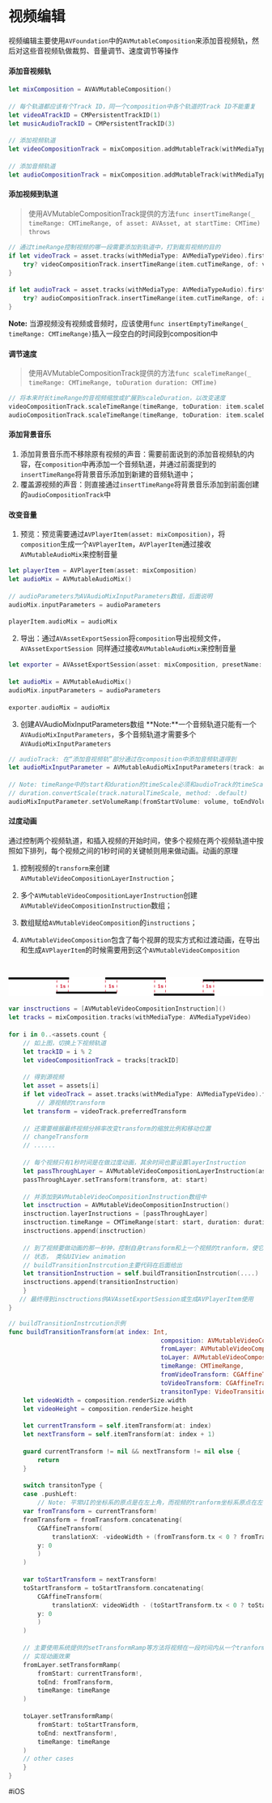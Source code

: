 # 视频编辑
视频编辑主要使用`AVFoundation`中的`AVMutableComposition`来添加音视频轨，然后对这些音视频轨做裁剪、音量调节、速度调节等操作

#### 添加音视频轨
```swift
let mixComposition = AVAVMutableComposition()

// 每个轨道都应该有个Track ID，同一个composition中各个轨道的Track ID不能重复
let videoATrackID = CMPersistentTrackID(1)
let musicAudioTrackID = CMPersistentTrackID(3)

// 添加视频轨道
let videoCompositionTrack = mixComposition.addMutableTrack(withMediaType: AVMediaTypeVideo, preferredTrackID: videoATrackID)

// 添加音频轨道
let audioCompositionTrack = mixComposition.addMutableTrack(withMediaType: AVMediaTypeAudio, preferredTrackID: musicAudioTrackID)
```

#### 添加视频到轨道
> 使用AVMutableCompositionTrack提供的方法`func insertTimeRange(_ timeRange: CMTimeRange, of asset: AVAsset, at startTime: CMTime) throws`  
```swift
// 通过timeRange控制视频的哪一段需要添加到轨道中，打到裁剪视频的目的
if let videoTrack = asset.tracks(withMediaType: AVMediaTypeVideo).first {
    try? videoCompositionTrack.insertTimeRange(item.cutTimeRange, of: videoTrack, at: startTime)
}

if let audioTrack = asset.tracks(withMediaType: AVMediaTypeAudio).first {
    try? audioCompositionTrack.insertTimeRange(item.cutTimeRange, of: audioTrack, at: startTime)	
}
```

**Note:** 当源视频没有视频或音频时，应该使用`func insertEmptyTimeRange(_ timeRange: CMTimeRange)`插入一段空白的时间段到composition中

#### 调节速度
> 使用AVMutableCompositionTrack提供的方法`func scaleTimeRange(_ timeRange: CMTimeRange, toDuration duration: CMTime)`  
```swift
// 将本来时长timeRange的音视频缩放或扩展到scaleDuration，以改变速度
videoCompositionTrack.scaleTimeRange(timeRange, toDuration: item.scaleDuration)
audioCompositionTrack.scaleTimeRange(timeRange, toDuration: item.scaleDuration)
```

#### 添加背景音乐
1. 添加背景音乐而不移除原有视频的声音：需要前面说到的添加音视频轨的内容，在`composition`中再添加一个音频轨道，并通过前面提到的`insertTimeRange`将背景音乐添加到新建的音频轨道中；
2. 覆盖源视频的声音：则直接通过`insertTimeRange`将背景音乐添加到前面创建的`audioCompositionTrack`中

#### 改变音量
1. 预览：预览需要通过`AVPlayerItem(asset: mixComposition)`，将`composition`生成一个`AVPlayerItem`，`AVPlayerItem`通过接收`AVMutableAudioMix`来控制音量

```swift
let playerItem = AVPlayerItem(asset: mixComposition)
let audioMix = AVMutableAudioMix()

// audioParameters为AVAudioMixInputParameters数组，后面说明
audioMix.inputParameters = audioParameters

playerItem.audioMix = audioMix
```

2. 导出：通过`AVAssetExportSession`将`composition`导出视频文件，`AVAssetExportSession `同样通过接收`AVMutableAudioMix`来控制音量

```swift
let exporter = AVAssetExportSession(asset: mixComposition, presetName: AVAssetExportPresetHighestQuality)

let audioMix = AVMutableAudioMix()
audioMix.inputParameters = audioParameters

exporter.audioMix = audioMix
```

3. 创建AVAudioMixInputParameters数组
  **Note:**一个音频轨道只能有一个`AVAudioMixInputParameters`，多个音频轨道才需要多个`AVAudioMixInputParameters`
```swift
// audioTrack: 在“添加音视频轨”部分通过在composition中添加音频轨道得到
let audioMixInputParameter = AVMutableAudioMixInputParameters(track: audioTrack)

// Note: timeRange中的start和duration的timeScale必须和audioTrack的timeScale一致，如不一致，则需要转化
// duration.convertScale(track.naturalTimeScale, method: .default)
audioMixInputParameter.setVolumeRamp(fromStartVolume: volume, toEndVolume: volume, timeRange: timeRange)
```

#### 过度动画
通过控制两个视频轨道，和插入视频的开始时间，使多个视频在两个视频轨道中按照如下排列，每个视频之间的1秒时间的关键帧则用来做动画。动画的原理

1. 控制视频的`transform`来创建`AVMutableVideoCompositionLayerInstruction`；

2. 多个`AVMutableVideoCompositionLayerInstruction`创建`AVMutableVideoCompositionInstruction`数组；

3. 数组赋给`AVMutableVideoComposition`的`instructions`；

4. `AVMutableVideoComposition`包含了每个视屏的现实方式和过渡动画，在导出和生成`AVPlayerItem`的时候需要用到这个`AVMutableVideoComposition `

   ​

<img src='../public/img/Group.png'>

```swift
var insctructions = [AVMutableVideoCompositionInstruction]()
let tracks = mixComposition.tracks(withMediaType: AVMediaTypeVideo)

for i in 0..<assets.count {
    // 如上图，切换上下视频轨道
    let trackID = i % 2
    let videoCompositionTrack = tracks[trackID]

    // 得到源视频
    let asset = assets[i]
    if let videoTrack = asset.tracks(withMediaType: AVMediaTypeVideo).first {
        // 源视频的transform
	let transform = videoTrack.preferredTransform

	// 还需要根据最终视频分辨率改变transform的缩放比例和移动位置
	// changeTransform
	// ......
	
	// 每个视频只有1秒时间是在做过度动画，其余时间也要设置layerInstruction
	let passThroughLayer = AVMutableVideoCompositionLayerInstruction(assetTrack: videoCompositionTrack)
	passThroughLayer.setTransform(transform, at: start)
	
	// 并添加到AVMutableVideoCompositionInstruction数组中
	let insctruction = AVMutableVideoCompositionInstruction()
	insctruction.layerInstructions = [passThroughLayer]
	insctruction.timeRange = CMTimeRange(start: start, duration: duration)
	insctructions.append(insctruction)		
	
	// 到了视频要做动画的那一秒钟，控制自身transform和上一个视频的tranform，使它们在规定时间内从某个状态变成另一个
	// 状态， 类似UIView animation
	// buildTransitionInstrcution主要代码在后面给出
	let transitionInstruction = self.buildTransitionInstrcution(....)
	insctructions.append(transitionInstruction)
    }
   // 最终得到insctructions供AVAssetExportSession或生成AVPlayerItem使用
}
```

```swift
// buildTransitionInstrcution示例
func buildTransitionTransform(at index: Int,
                                          composition: AVMutableVideoComposition,
                                          fromLayer: AVMutableVideoCompositionLayerInstruction,
                                          toLayer: AVMutableVideoCompositionLayerInstruction,
                                          timeRange: CMTimeRange,
                                          fromVideoTransform: CGAffineTransform,
                                          toVideoTransform: CGAffineTransform,
                                          transitonType: VideoTransitionType) {
    let videoWidth = composition.renderSize.width
    let videoHeight = composition.renderSize.height
    
    let currentTransform = self.itemTransform(at: index)
    let nextTransform = self.itemTransform(at: index + 1)
    
    guard currentTransform != nil && nextTransform != nil else {
        return
    }

    switch transitonType {
    case .pushLeft:
        // Note: 平常UI的坐标系的原点是在左上角，而视频的tranform坐标系原点在左下角
	var fromTransform = currentTransform!
	fromTransform = fromTransform.concatenating(
	    CGAffineTransform(
	        translationX: -videoWidth + (fromTransform.tx < 0 ? fromTransform.tx : 0),
		y: 0
	    )
	)
	
	var toStartTransform = nextTransform!
	toStartTransform = toStartTransform.concatenating(
	    CGAffineTransform(
	        translationX: videoWidth - (toStartTransform.tx < 0 ? toStartTransform.tx : 0),
		y: 0
	    )
	)
	
	// 主要使用系统提供的setTransformRamp等方法将视频在一段时间内从一个tranform转变到另一个transform
	// 实现动画效果
	fromLayer.setTransformRamp(
	    fromStart: currentTransform!,
	    toEnd: fromTransform,
	    timeRange: timeRange
	)
	
	toLayer.setTransformRamp(
	    fromStart: toStartTransform,
	    toEnd: nextTransform!,
	    timeRange: timeRange
	)
	// other cases
    }
}
```

#iOS
